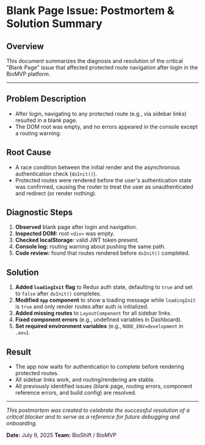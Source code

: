 # Blank Page Issue: Postmortem & Solution Summary

## Overview
This document summarizes the diagnosis and resolution of the critical "Blank Page" issue that affected protected route navigation after login in the BioMVP platform.

---

## Problem Description
- After login, navigating to any protected route (e.g., via sidebar links) resulted in a blank page.
- The DOM root was empty, and no errors appeared in the console except a routing warning.

## Root Cause
- A race condition between the initial render and the asynchronous authentication check (`doInit()`).
- Protected routes were rendered before the user's authentication state was confirmed, causing the router to treat the user as unauthenticated and redirect (or render nothing).

## Diagnostic Steps
1. **Observed** blank page after login and navigation.
2. **Inspected DOM:** root `<div>` was empty.
3. **Checked localStorage:** valid JWT token present.
4. **Console log:** routing warning about pushing the same path.
5. **Code review:** found that routes rendered before `doInit()` completed.

## Solution
1. **Added `loadingInit` flag** to Redux auth state, defaulting to `true` and set to `false` after `doInit()` completes.
2. **Modified `App` component** to show a loading message while `loadingInit` is `true` and only render routes after auth is initialized.
3. **Added missing routes** to `LayoutComponent` for all sidebar links.
4. **Fixed component errors** (e.g., undefined variables in Dashboard).
5. **Set required environment variables** (e.g., `NODE_ENV=development` in `.env`).

## Result
- The app now waits for authentication to complete before rendering protected routes.
- All sidebar links work, and routing/rendering are stable.
- All previously identified issues (blank page, routing errors, component reference errors, and build config) are resolved.

---

*This postmortem was created to celebrate the successful resolution of a critical blocker and to serve as a reference for future debugging and onboarding.*

**Date:** July 9, 2025
**Team:** BioShift / BioMVP
